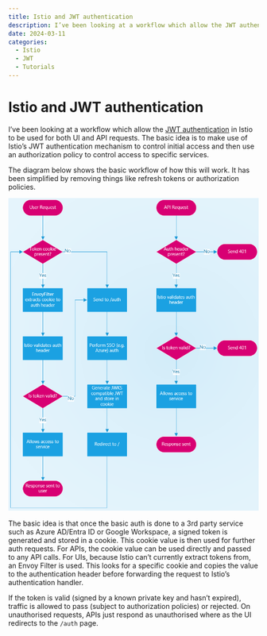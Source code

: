 ```yaml
---
title: Istio and JWT authentication
description: I’ve been looking at a workflow which allow the JWT authentication in Istio to be used for both UI and API requests. The basic idea is to make use of Istio’s JWT authentication mechanism to control initial access and then use an authorization policy to control access to specific services.
date: 2024-03-11
categories:
  - Istio
  - JWT
  - Tutorials
---
```

# Istio and JWT authentication

I’ve been looking at a workflow which allow the [JWT authentication](https://istio.io/latest/docs/tasks/security/authorization/authz-jwt/) in Istio to be used for both UI and API requests. The basic idea is to make use of Istio’s JWT authentication mechanism to control initial access and then use an authorization policy to control access to specific services.

The diagram below shows the basic workflow of how this will work. It has been simplified by removing things like refresh tokens or authorization policies.

![Flow chart showing JWT flow](2024-03-11-Istio-and-JWT-authentication-01.png)

The basic idea is that once the basic auth is done to a 3rd party service such as Azure AD/Entra ID or Google Workspace, a signed token is generated and stored in a cookie. This cookie value is then used for further auth requests. For APIs, the cookie value can be used directly and passed to any API calls. For UIs, because Istio can’t currently extract tokens from, an Envoy Filter is used. This looks for a specific cookie and copies the value to the authentication header before forwarding the request to Istio’s authentication handler.

If the token is valid (signed by a known private key and hasn’t expired), traffic is allowed to pass (subject to authorization policies) or rejected. On unauthorised requests, APIs just respond as unauthorised where as the UI redirects to the `/auth` page.